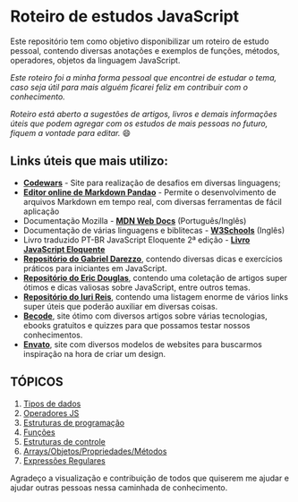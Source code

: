 # Roteiro de estudos JavaScript 

Este repositório tem como objetivo disponibilizar um roteiro de estudo pessoal, contendo diversas anotações e exemplos de funções, métodos, operadores, objetos da linguagem JavaScript.

*Este roteiro foi a minha forma pessoal que encontrei de estudar o tema, caso seja útil para mais alguém ficarei feliz em contribuir com o conhecimento.*

*Roteiro está aberto a sugestões de artigos, livros e demais informações úteis que podem agregar com os estudos de mais pessoas no futuro, fiquem a vontade para editar.*  :smile:

## Links úteis que mais utilizo:
- [**Codewars**](https://www.codewars.com/users/sign_in "**Codewars**") - Site para realização de desafios em diversas linguagens;
- [**Editor online de Markdown Pandao**](https://pandao.github.io/editor.md/en.html "**Editor online de Markdown Pandao**") - Permite o desenvolvimento de arquivos Markdown em tempo real, com diversas ferramentas de fácil aplicação
- Documentação Mozilla - [**MDN Web Docs**](https://developer.mozilla.org/pt-BR/ "MDN Web Docs") (Português/Inglês)
- Documentação de várias linguagens e biblitecas - [**W3Schools**](https://www.w3schools.com "**W3Schools**") (Inglês)
- Livro traduzido PT-BR JavaScript Eloquente 2ª edição - [**Livro JavaScript Eloquente**](https://github.com/braziljs/eloquente-javascript "Livro JavaScript Eloquente")
- [**Repositório do Gabriel Darezzo**](https://github.com/gabrieldarezzo/helpjs-ravi "Repositório do Gabriel Darezzo"), contendo diversas dicas e exercícios práticos para iniciantes em JavaScript.
- **[Repositório do Eric Douglas](https://github.com/ericdouglas/traduz-ai "Repositório do Eric Douglas")**, contendo uma coletação de artigos super ótimos e dicas valiosas sobre JavaScript, entre outros temas.
- **[Repositório do Iuri Reis](https://github.com/iareis/links "Repositório do Iuri Reis")**, contendo uma listagem enorme de vários links super úteis que poderão auxiliar em diversas coisas.
- **[Becode](https://becode.com.br "Becode")**, site ótimo com diversos artigos sobre várias tecnologias, ebooks gratuitos e quizzes para que possamos testar nossos conhecimentos.
- **[Envato](https://themeforest.net/category/site-templates/personal?clickid=UjXSa01cexyLWdMwUx0Mo3IkUkER03xQNWD5T80&iradid=275988&iradtype=ONLINE_TRACKING_LINK&irgwc=1&irmptype=mediapartner&irpid=1348752&utm_campaign=af_impact_radius_1348752&utm_medium=affiliate&utm_source=impact_radius "Envato")**, site com diversos modelos de websites para buscarmos inspiração na hora de criar um design.

## TÓPICOS
1. [Tipos de dados][1]
1. [Operadores JS][2]
1. [Estruturas de programação][3]
1. [Funções][4]
1. [Estruturas de controle][5]
1. [Arrays/Objetos/Propriedades/Métodos][6]
1. [Expressões Regulares][7]


[1]: https://github.com/Mprado18/js-study/blob/main/topicos/tipos-dados.MD "1. Tipos de dados"
[2]: https://github.com/Mprado18/js-study/blob/main/topicos/operadores-js.MD "2. Operadores JS"
[3]: https://github.com/Mprado18/js-study/blob/main/topicos/estrutura-programacao.MD "Estruturas de programação"
[4]: https://github.com/Mprado18/js-study/blob/main/topicos/funcoes.MD "Funções"
[5]: https://github.com/Mprado18/js-study/blob/main/topicos/estruturas-controle.MD "Estruturas de controle"
[6]: https://github.com/Mprado18/js-study/blob/main/topicos/arrays-objetos.MD "Arrays/Objetos/Propriedades/Métodos"
[7]: https://github.com/Mprado18/js-study/blob/main/topicos/expressoes-regulares.MD "Expressões Regulares JS"

Agradeço a visualização e contribuição de todos que quiserem me ajudar e ajudar outras pessoas nessa caminhada de conhecimento.
